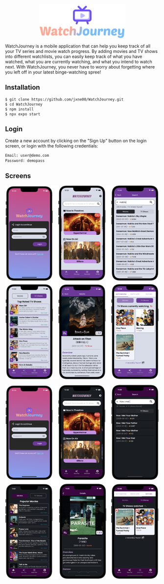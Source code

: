 <p align="center">
  <img src="https://github.com/jxne00/WatchJourney/blob/main/assets/images/app-icon.png" alt="WatchJourney Logo" width=280>
</p>

WatchJourney is a mobile application that can help you keep track of all your TV series and movie watch progress. By adding movies and TV shows into different watchlists, you can easily keep track of what you have watched, what you are currently watching, and what you intend to watch next. With WatchJourney, you never have to worry about forgetting where you left off in your latest binge-watching spree!

## Installation

```text
$ git clone https://github.com/jxne00/WatchJourney.git
$ cd WatchJourney
$ npm install
$ npx expo start
```
## Login

Create a new account by clicking on the "Sign Up" button on the login screen, or login with the following credentials:

```txt
Email: user@demo.com
Password: demopass
```

## Screens

<p align="center">
  <img src="https://github.com/jxne00/WatchJourney/blob/main/assets/demo/lightmode.png" alt="App Screens in light mode">
</p>

<p align="center">
  <img src="https://github.com/jxne00/WatchJourney/blob/main/assets/demo/darkmode.png" alt="App Screens in dark mode">
</p>

